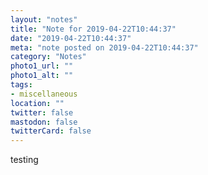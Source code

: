 ```yaml
---
layout: "notes"
title: "Note for 2019-04-22T10:44:37"
date: "2019-04-22T10:44:37"
meta: "note posted on 2019-04-22T10:44:37"
category: "Notes"
photo1_url: ""
photo1_alt: ""
tags:
- miscellaneous
location: ""
twitter: false
mastodon: false
twitterCard: false
---
```

testing
